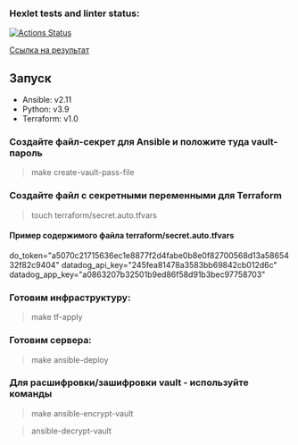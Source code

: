 ### Hexlet tests and linter status:
[![Actions Status](https://github.com/lov3catch/devops-for-programmers-project-lvl3/workflows/hexlet-check/badge.svg)](https://github.com/lov3catch/devops-for-programmers-project-lvl3/actions)

[Ссылка на результат](http://botonarioum.one)

## Запуск
- Ansible: v2.11
- Python: v3.9
- Terraform: v1.0

### Создайте файл-секрет для Ansible и положите туда vault-пароль 
> make create-vault-pass-file

### Создайте файл с секретными переменными для Terraform
> touch terraform/secret.auto.tfvars

#### Пример содержимого файла terraform/secret.auto.tfvars
do_token="a5070c21715636ec1e8877f2d4fabe0b8e0f82700568d13a5865432f82c9404"
datadog_api_key="245fea81478a3583bb69842cb012d6c"
datadog_app_key="a0863207b32501b9ed86f58d91b3bec97758703"

### Готовим инфраструктуру:
> make tf-apply

### Готовим сервера:
> make ansible-deploy

### Для расшифровки/зашифровки vault - используйте команды
> make ansible-encrypt-vault

> ansible-decrypt-vault